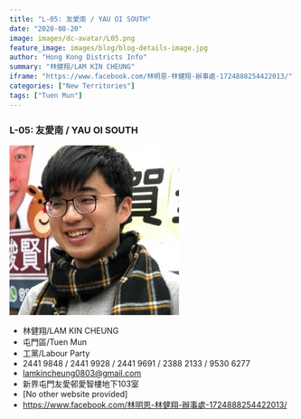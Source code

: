 ```yaml
---
title: "L-05: 友愛南 / YAU OI SOUTH"
date: "2020-08-20"
image: images/dc-avatar/L05.png
feature_image: images/blog/blog-details-image.jpg
author: "Hong Kong Districts Info"
summary: "林健翔/LAM KIN CHEUNG"
iframe: "https://www.facebook.com/林明恩-林健翔-辦事處-1724888254422013/"
categories: ["New Territories"]
tags: ["Tuen Mun"]
---
```


### L-05: 友愛南 / YAU OI SOUTH  
![](/images/dc-avatar/L05.png)  

 - 林健翔/LAM KIN CHEUNG  
 - 屯門區/Tuen Mun  
 - 工黨/Labour Party  
 - 2441 9848 / 2441 9928 / 2441 9691 / 2388 2133 / 9530 6277  
 - lamkincheung0803@gmail.com  
 - 新界屯門友愛邨愛智樓地下103室  
 - [No other website provided]  
 - https://www.facebook.com/林明恩-林健翔-辦事處-1724888254422013/
